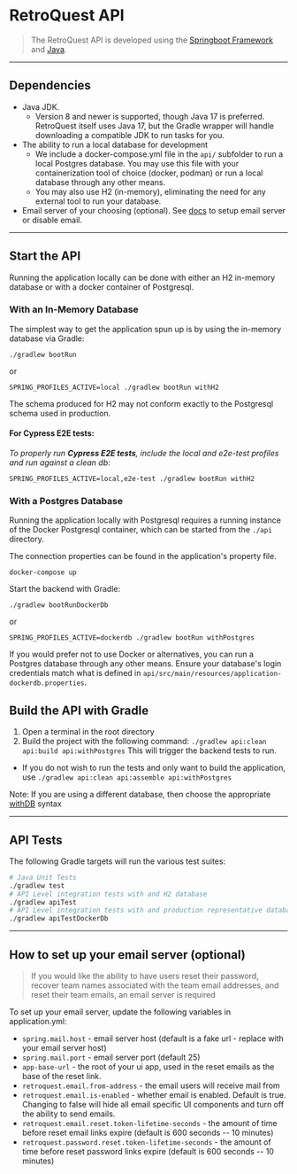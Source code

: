 # RetroQuest API

> The RetroQuest API is developed using the [Springboot Framework](https://spring.io/projects/spring-boot) 
and [Java](https://www.java.com/en/).

---

## Dependencies

- Java JDK.
    - Version 8 and newer is supported, though Java 17 is preferred. RetroQuest 
      itself uses Java 17, but the Gradle wrapper will handle downloading a compatible 
      JDK to run tasks for you.
- The ability to run a local database for development
  - We include a docker-compose.yml file in the `api/` subfolder to run a local Postgres database. You may use this file
    with your containerization tool of choice (docker, podman) or run a local database through any other means.
  - You may also use H2 (in-memory), eliminating the need for any external tool to run your database.
- Email server of your choosing (optional). See [docs](https://github.com/FordLabs/retroquest/blob/main/api/README.md#how-to-set-up-your-email-server-optional) to setup email server or disable email.

---

## Start the API

Running the application locally can be done with either an H2 in-memory database or with a docker container of
Postgresql.

### With an In-Memory Database

The simplest way to get the application spun up is by using the in-memory database via Gradle:

```
./gradlew bootRun
```

or

```
SPRING_PROFILES_ACTIVE=local ./gradlew bootRun withH2
```

The schema produced for H2 may not conform exactly to the Postgresql schema used in production.

#### For Cypress E2E tests: 
_To properly run **Cypress E2E tests**, include the local and e2e-test profiles and run against a clean db_:

```
SPRING_PROFILES_ACTIVE=local,e2e-test ./gradlew bootRun withH2
```

### With a Postgres Database

Running the application locally with Postgresql requires a running instance of the Docker Postgresql container, which
can be started from the ```./api``` directory.

The connection properties can be found in the application's property file.

```
docker-compose up
```  

Start the backend with Gradle:

```
./gradlew bootRunDockerDb
```

or

```
SPRING_PROFILES_ACTIVE=dockerdb ./gradlew bootRun withPostgres
```

If you would prefer not to use Docker or alternatives, you can run a Postgres database through any other means. Ensure
your database's login credentials match what is defined in `api/src/main/resources/application-dockerdb.properties`.

## Build the API with Gradle

1. Open a terminal in the root directory
2. Build the project with the following command: `./gradlew api:clean api:build api:withPostgres` This will trigger the
   backend tests to run.

- If you do not wish to run the tests and only want to build the application,
  use `./gradlew api:clean api:assemble api:withPostgres`

Note: If you are using a different database, then choose the appropriate [withDB](https://github.com/rkennel/withDb)
syntax

---

## API Tests

The following Gradle targets will run the various test suites:

```bash
# Java Unit Tests
./gradlew test
# API Level integration tests with and H2 database
./gradlew apiTest
# API Level integration tests with and production representative database
./gradlew apiTestDockerDb
```

---

## How to set up your email server (optional)
> If you would like the ability to have users reset their password, recover team names associated
with the team email addresses, and reset their team emails, an email server is required

To set up your email server, update the following variables in application.yml:
- `spring.mail.host` - email server host (default is a fake url - replace with your email server host)
- `spring.mail.port` - email server port (default 25)
- `app-base-url` - the root of your ui app, used in the reset emails as the base of the reset link.
- `retroquest.email.from-address` - the email users will receive mail from
- `retroquest.email.is-enabled` - whether email is enabled. Default is true. Changing to false will hide all email specific UI components and turn off the ability to send emails.
- `retroquest.email.reset.token-lifetime-seconds` - the amount of time before reset email links expire (default is 600 seconds -- 10 minutes)
- `retroquest.password.reset.token-lifetime-seconds` - the amount of time before reset password links expire (default is 600 seconds -- 10 minutes)
